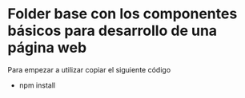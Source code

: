 # Folder base con los componentes básicos para desarrollo de una página web
Para empezar a utilizar copiar el siguiente código
- npm install

